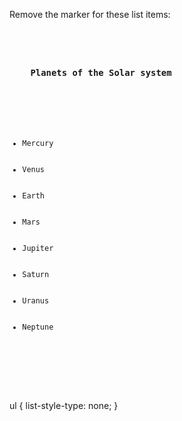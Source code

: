 Remove the marker for these list items:

<codeblock language="css" type="exercise" testMode="fixedInput">
<code>
<panel language="html">
<h3>
    Planets of the Solar system
  </h3>
  <ul>
    <li>Mercury</li>
    <li>Venus</li>
    <li>Earth</li>
    <li>Mars</li>
    <li>Jupiter</li>
    <li>Saturn</li>
    <li>Uranus</li>
    <li>Neptune</li>
  </ul>
</panel>
<panel language="css">

</panel>
</code>

<solution>
ul {
  list-style-type: none;
}
</solution>
</codeblock>